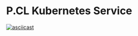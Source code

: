# P.CL Kubernetes Service
[![asciicast](https://asciinema.org/a/420287.svg)](https://asciinema.org/a/420287)

